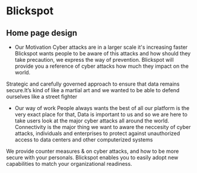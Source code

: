 # Blickspot

## Home page design
- Our Motivation
Cyber attacks are in a larger scale it's increasing faster Blickspot wants people to be aware of this attacks and how should they take precaution, we express the way of prevention. Blickspot will provide you a reference of cyber attacks how much they impact on the world.

Strategic and carefully governed approach to ensure that data remains secure.It’s kind of like a martial art and we wanted to be able to defend ourselves like a street fighter

- Our way of work
People always wants the best of all our platform is the very exact place for that, Data is important to us and so we are here to take users look at the major cyber attacks all around the world. Connectivity is the major thing we want to aware the neccesity of cyber attacks, individuals and enterprises to protect against unauthorized access to data centers and other computerized systems

We provide counter measures & on cyber attacks, and how to be more secure with your personals. Blickspot enables you to easily adopt new capabilities to match your organizational readiness.